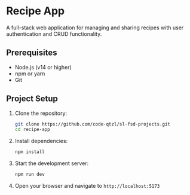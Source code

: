 # Recipe App

A full-stack web application for managing and sharing recipes with user authentication and CRUD functionality.

## Prerequisites

-   Node.js (v14 or higher)
-   npm or yarn
-   Git

## Project Setup

1. Clone the repository:

    ```bash
    git clone https://github.com/code-qtzl/sl-fsd-projects.git
    cd recipe-app
    ```

2. Install dependencies:

    ```bash
    npm install
    ```

3. Start the development server:

    ```bash
    npm run dev
    ```

4. Open your browser and navigate to `http://localhost:5173`
